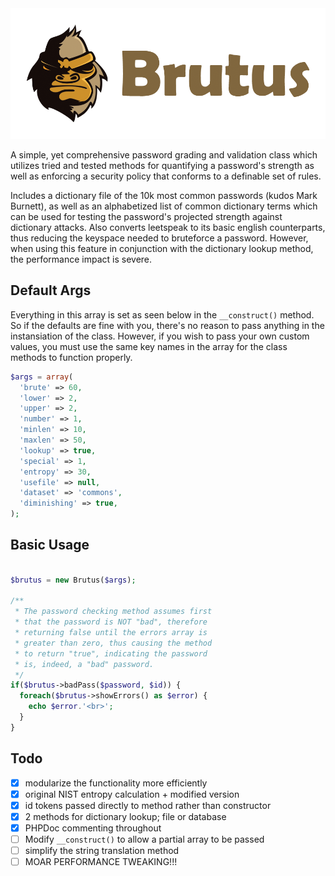 <img src="https://raw.githubusercontent.com/UberNerdBoy/Brutus/master/assets/brutus.png" alt="Brutus">

A simple, yet comprehensive password grading and validation class which utilizes tried and tested methods for quantifying a password's strength as well as enforcing a security policy that conforms to a definable set of rules.

Includes a dictionary file of the 10k most common passwords (kudos Mark Burnett), as well as an alphabetized list of common dictionary terms which can be used for testing the password's projected strength against dictionary attacks. Also converts leetspeak to its basic english counterparts, thus reducing the keyspace needed to bruteforce a password. However, when using this feature in conjunction with the dictionary lookup method, the performance impact is severe.


Default Args
-----
Everything in this array is set as seen below in the `__construct()` method. So if the defaults are fine with you, there's no reason to pass anything in the instansiation of the class. However, if you wish to pass your own custom values, you must use the same key names in the array for the class methods to function properly.
```php
$args = array(
  'brute' => 60,
  'lower' => 2,
  'upper' => 2,
  'number' => 1,
  'minlen' => 10,
  'maxlen' => 50,
  'lookup' => true,
  'special' => 1,
  'entropy' => 30,
  'usefile' => null,
  'dataset' => 'commons',
  'diminishing' => true,
);
```

Basic Usage
-----
```php

$brutus = new Brutus($args);

/**
 * The password checking method assumes first
 * that the password is NOT "bad", therefore
 * returning false until the errors array is
 * greater than zero, thus causing the method
 * to return "true", indicating the password
 * is, indeed, a "bad" password.
 */
if($brutus->badPass($password, $id)) {
  foreach($brutus->showErrors() as $error) {
    echo $error.'<br>';
  }
}
```

Todo
-----
- [x] modularize the functionality more efficiently
- [x] original NIST entropy calculation + modified version
- [x] id tokens passed directly to method rather than constructor
- [x] 2 methods for dictionary lookup; file or database
- [x] PHPDoc commenting throughout
- [ ] Modify `__construct()` to allow a partial array to be passed
- [ ] simplify the string translation method
- [ ] MOAR PERFORMANCE TWEAKING!!!
